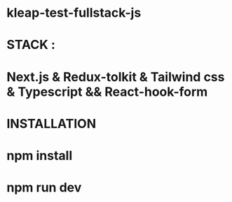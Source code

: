 # kleap-test-fullstack-js

# STACK :
# Next.js & Redux-tolkit & Tailwind css & Typescript && React-hook-form

# INSTALLATION 
# npm install 
# npm run dev